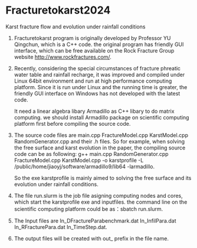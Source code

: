 # Fracturetokarst2024
   Karst fracture flow and evolution under rainfall conditions

1. Fracturetokarst program is originally developed by Professor YU Qingchun, which is a C++ code. the original program has friendly GUI interface, which can be free available on the Rock Fracture Group website http://www.rockfractures.com/. 
2. Recently, considering the special circumstances of fracture phreatic water table and rainfall recharge, it was improved and compiled under Linux 64bit environment and run at high performance computing platform. Since it is run under Linux and the running time is greater, the friendly GUI interface on Windows has not developed with the latest code.

   It need a linear algebra libary Armadillo as C++ libary to do matrix computing. we should install Armadillo package on scientific computing platform first before compiling the source code.

3. The source code files are main.cpp FractureModel.cpp  KarstModel.cpp  RandomGenerator.cpp and their .h files. So for example, when solving the free surface and karst evolution in the paper, the compiling source code can be as following: g++ main.cpp RandomGenerator.cpp FractureModel.cpp KarstModel.cpp -o karstprofile -L /public/home/jiaoyj/software/armadillo9/lib64 -larmadillo.

   So the exe karstprofile  is mainly aimed to solving the free surface and its evolution under rainfall conditions.

4. The file run.slurm is the job file asigning computing nodes and cores, which start the karstprofile exe and inputfiles. the command line on the scientific computing platform could be as：sbatch run.slurm.

5. The Input files are In_DFractureParabenchmark.dat  In_InfilPara.dat  In_RFracturePara.dat  In_TimeStep.dat.

6. The output files will be created with out_ prefix in the file name.

